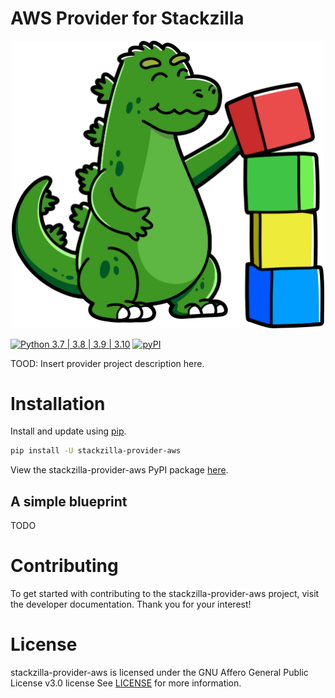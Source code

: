 # AWS Provider for Stackzilla

<p align="center">
    <img src="https://github.com/Stackzilla/stackzilla/blob/main/docs/assets/images/zilla_and_blocks.png?raw=true"  alt="stackzilla" width="500"/>
</p>

[![Python 3.7 | 3.8 | 3.9 | 3.10](https://img.shields.io/badge/python-3.8%20%7C%203.9%20%7C%203.10-blue)](https://pypi.org/project/stackzilla/)
[![pyPI](https://img.shields.io/pypi/v/stackzilla-provider-aws)](https://pypi.org/project/stackzilla-provider-aws/)


TOOD: Insert provider project description here.

# Installation
Install and update using [pip](https://pip.pypa.io/en/stable/getting-started/).

```bash
pip install -U stackzilla-provider-aws
```

View the stackzilla-provider-aws PyPI package [here](https://pypi.org/project/stackzilla-provider-aws/).


## A simple blueprint
TODO

# Contributing
To get started with contributing to the stackzilla-provider-aws project, visit the developer documentation. Thank you for your interest!

# License
stackzilla-provider-aws is licensed under the GNU Affero General Public License v3.0 license See [LICENSE](https://github.com/Stackzilla/stackzilla/blob/main/LICENSE) for more information.
